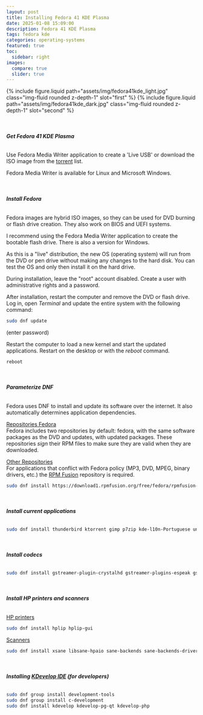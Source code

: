 ```yaml
---
layout: post
title: Installing Fedora 41 KDE Plasma
date: 2025-01-08 15:09:00
description: Fedora 41 KDE Plasma
tags: fedora kde
categories: operating-systems
featured: true
toc:
  sidebar: right
images:
  compare: true
  slider: true
---
```


<img-comparison-slider>
  {% include figure.liquid path="assets/img/fedora41kde_light.jpg" class="img-fluid rounded z-depth-1" slot="first" %}
  {% include figure.liquid path="assets/img/fedora41kde_dark.jpg" class="img-fluid rounded z-depth-1" slot="second" %}
</img-comparison-slider>

&nbsp;

###### **Get Fedora 41 KDE Plasma**

Use Fedora Media Writer application to create a 'Live USB' or download the ISO image from the [torrent](https://torrent.fedoraproject.org/) list.

Fedora Media Writer is available for Linux and Microsoft Windows.

&nbsp;

###### **Install Fedora**

Fedora images are hybrid ISO images, so they can be used for DVD burning or flash drive creation. They also work on BIOS and UEFI systems.

I recommend using the Fedora Media Writer application to create the bootable flash drive. There is also a version for Windows.

As this is a "live" distribution, the new OS (operating system) will run from the DVD or pen drive without making any changes to the hard disk. You can test the OS and only then install it on the hard drive.

During installation, leave the "root" account disabled. Create a user with administrative rights and a password.

After installation, restart the computer and remove the DVD or flash drive. Log in, open _Terminal_ and update the entire system with the following command:

```bash
sudo dnf update
```

(enter password)

Restart the computer to load a new kernel and start the updated applications. Restart on the desktop or with the _reboot_ command.

```bash
reboot
```

&nbsp;

###### **Parameterize DNF**

Fedora uses DNF to install and update its software over the internet. It also automatically determines application dependencies.

<ins>Repositories Fedora</ins>  
Fedora includes two repositories by default: fedora, with the same software packages as the DVD and updates, with updated packages. These repositories _sign_ their RPM files to make sure they are valid when they are downloaded.

<ins>Other Repositories</ins>  
For applications that conflict with Fedora policy (MP3, DVD, MPEG, binary drivers, etc.) the [RPM Fusion](https://rpmfusion.org/) repository is required.

```bash
sudo dnf install https://download1.rpmfusion.org/free/fedora/rpmfusion-free-release-$(rpm -E %fedora).noarch.rpm https://download1.rpmfusion.org/nonfree/fedora/rpmfusion-nonfree-release-$(rpm -E %fedora).noarch.rpm
```

&nbsp;

###### **Install current applications**

```bash
sudo dnf install thunderbird ktorrent gimp p7zip kde-l10n-Portuguese unrar gsmartcontrol libreoffice-langpack-pt-PT WoeUSB gimp-help gimp-help-pt_BR vlc librecad icedtea-web inkscape scribus
```

&nbsp;

###### **Install codecs**

```bash
sudo dnf install gstreamer-plugin-crystalhd gstreamer-plugins-espeak gstreamer1-plugin-openh264 gstreamer1-libav gstreamer1-plugins-ugly gstreamer1-plugins-good-extras gstreamer1-plugins-bad-free-extras gstreamer1-plugins-bad-freeworld qt5-qtwebengine-freeworld
```

&nbsp;

###### **Install HP printers and scanners**

<ins>HP printers</ins>

```bash
sudo dnf install hplip hplip-gui
```
<ins>Scanners</ins>

```bash
sudo dnf install xsane libsane-hpaio sane-backends sane-backends-drivers-scanners skanlite
```
&nbsp;

###### **Installing [KDevelop IDE](https://kdevelop.org/) (for developers)**
```bash
sudo dnf group install development-tools
sudo dnf group install c-development
sudo dnf install kdevelop kdevelop-pg-qt kdevelop-php
```
